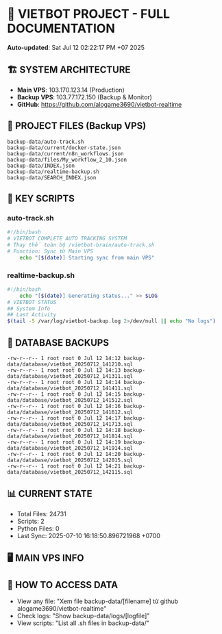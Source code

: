 # 🤖 VIETBOT PROJECT - FULL DOCUMENTATION
**Auto-updated**: Sat Jul 12 02:22:17 PM +07 2025

## 🏗️ SYSTEM ARCHITECTURE
- **Main VPS**: 103.170.123.14 (Production)
- **Backup VPS**: 103.77.172.150 (Backup & Monitor)
- **GitHub**: https://github.com/alogame3690/vietbot-realtime

## 📁 PROJECT FILES (Backup VPS)
```
backup-data/auto-track.sh
backup-data/current/docker-state.json
backup-data/current/n8n_workflows.json
backup-data/files/My_workflow_2_10.json
backup-data/INDEX.json
backup-data/realtime-backup.sh
backup-data/SEARCH_INDEX.json
```

## 🔧 KEY SCRIPTS
### auto-track.sh
```bash
#!/bin/bash
# VIETBOT COMPLETE AUTO TRACKING SYSTEM
# Thay thế toàn bộ /vietbot-brain/auto-track.sh
# Function: Sync từ Main VPS
    echo "[$(date)] Starting sync from main VPS"
```
### realtime-backup.sh
```bash
#!/bin/bash
    echo "[$(date)] Generating status..." >> $LOG
# VIETBOT STATUS
## System Info
## Last Activity
$(tail -5 /var/log/vietbot-backup.log 2>/dev/null || echo "No logs")
```

## 💾 DATABASE BACKUPS
```
-rw-r--r-- 1 root root 0 Jul 12 14:12 backup-data/database/vietbot_20250712_141210.sql
-rw-r--r-- 1 root root 0 Jul 12 14:13 backup-data/database/vietbot_20250712_141311.sql
-rw-r--r-- 1 root root 0 Jul 12 14:14 backup-data/database/vietbot_20250712_141411.sql
-rw-r--r-- 1 root root 0 Jul 12 14:15 backup-data/database/vietbot_20250712_141512.sql
-rw-r--r-- 1 root root 0 Jul 12 14:16 backup-data/database/vietbot_20250712_141612.sql
-rw-r--r-- 1 root root 0 Jul 12 14:17 backup-data/database/vietbot_20250712_141713.sql
-rw-r--r-- 1 root root 0 Jul 12 14:18 backup-data/database/vietbot_20250712_141814.sql
-rw-r--r-- 1 root root 0 Jul 12 14:19 backup-data/database/vietbot_20250712_141914.sql
-rw-r--r-- 1 root root 0 Jul 12 14:20 backup-data/database/vietbot_20250712_142015.sql
-rw-r--r-- 1 root root 0 Jul 12 14:21 backup-data/database/vietbot_20250712_142115.sql
```

## 📊 CURRENT STATE
- Total Files: 24731
- Scripts: 2
- Python Files: 0
- Last Sync: 2025-07-10 16:18:50.896721968 +0700

## 🖥️ MAIN VPS INFO


## 🚨 HOW TO ACCESS DATA
- View any file: "Xem file backup-data/[filename] từ github alogame3690/vietbot-realtime"
- Check logs: "Show backup-data/logs/[logfile]"
- View scripts: "List all .sh files in backup-data/"

